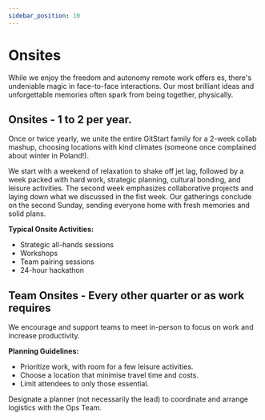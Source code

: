 ```yaml
---
sidebar_position: 10
---
```


# Onsites

While we enjoy the freedom and autonomy remote work offers es, there's undeniable magic in face-to-face interactions. Our most brilliant ideas and unforgettable memories often spark from being together, physically.

## Onsites - 1 to 2 per year.
Once or twice yearly, we unite the entire GitStart family for a 2-week collab mashup, choosing locations with kind climates (someone once complained about winter in Poland!).

We start with a weekend of relaxation to shake off jet lag, followed by a week packed with hard work, strategic planning, cultural bonding, and leisure activities. The second week emphasizes collaborative projects and laying down what we discussed in the fist week. Our gatherings conclude on the second Sunday, sending everyone home with fresh memories and solid plans.

**Typical Onsite Activities:**
- Strategic all-hands sessions
- Workshops
- Team pairing sessions
- 24-hour hackathon

## Team Onsites - Every other quarter or as work requires
We encourage and support teams to meet in-person to focus on work and increase productivity.

**Planning Guidelines:**
- Prioritize work, with room for a few leisure activities.
- Choose a location that minimise travel time and costs.
- Limit attendees to only those essential.

Designate a planner (not necessarily the lead) to coordinate and arrange logistics with the Ops Team.
